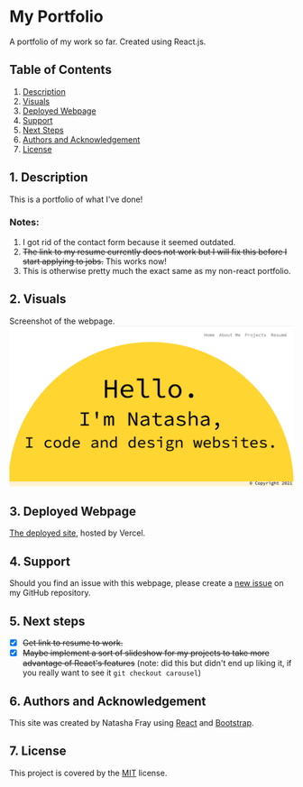 # My Portfolio
A portfolio of my work so far. Created using React.js.

## Table of Contents
1. [ Description ](#desc)
1. [ Visuals ](#visuals)
1. [ Deployed Webpage ](#deployed)
1. [ Support ](#support)
1. [ Next Steps ](#next_steps)
1. [ Authors and Acknowledgement ](#acknowledge)
1. [ License ](#license)

<a name="desc"></a>
## 1. Description
This is a portfolio of what I've done!

### Notes:
1. I got rid of the contact form because it seemed outdated.
1. ~~The link to my resume currently does not work but I will fix this before I start applying to jobs.~~ This works now!
1. This is otherwise pretty much the exact same as my non-react portfolio.

<a name="visuals"></a>
## 2. Visuals
Screenshot of the webpage.
![Screenshot of webpage](public/assets/images/screenshot.png)

<a name="deployed"></a>
## 3. Deployed Webpage
[The deployed site](https://online-portfolio-tasha876.vercel.app/), hosted by Vercel.

<a name="support"></a>
## 4. Support
Should you find an issue with this webpage, please create a [new issue](https://github.com/Tasha876/Online-Portfolio2/issues/new/choose) on my GitHub repository.

<a name="next_steps"></a>
## 5. Next steps
- [x] ~~Get link to resume to work.~~
- [x] ~~Maybe implement a sort of slideshow for my projects to take more advantage of React's features~~ (note: did this but didn't end up liking it, if you really want to see it `git checkout carousel`)

<a name="acknowledge"></a>
## 6. Authors and Acknowledgement
This site was created by Natasha Fray using [React](https://reactjs.org/) and [Bootstrap](https://getbootstrap.com/).

<a name="license"></a>
## 7. License
This project is covered by the [MIT](LICENSE) license.


